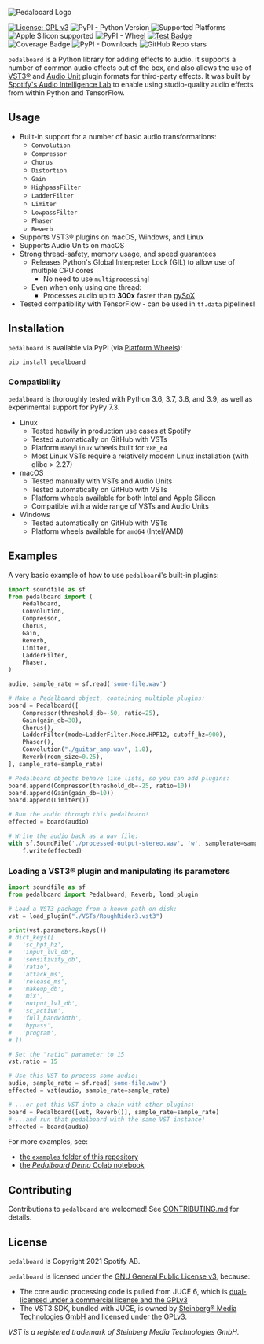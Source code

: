 ![Pedalboard Logo](https://user-images.githubusercontent.com/213293/131147303-4805181a-c7d5-4afe-afb2-f591a4b8e586.png)


[![License: GPL v3](https://img.shields.io/badge/License-GPLv3-blue.svg)](https://www.gnu.org/licenses/gpl-3.0)
![PyPI - Python Version](https://img.shields.io/pypi/pyversions/pedalboard)
![Supported Platforms](https://img.shields.io/badge/platforms-macOS%20%7C%20Windows%20%7C%20Linux-green)
![Apple Silicon supported](https://img.shields.io/badge/Apple%20Silicon-supported-brightgreen)
![PyPI - Wheel](https://img.shields.io/pypi/wheel/pedalboard)
[![Test Badge](https://github.com/spotify/pedalboard/actions/workflows/all.yml/badge.svg)](https://github.com/spotify/pedalboard/actions/workflows/all.yml)
![Coverage Badge](https://img.shields.io/endpoint?url=https://gist.githubusercontent.com/psobot/8736467e9952991ef44a67915ee7c762/raw/coverage.json)
![PyPI - Downloads](https://img.shields.io/pypi/dm/pedalboard)
![GitHub Repo stars](https://img.shields.io/github/stars/spotify/pedalboard?style=social)

`pedalboard` is a Python library for adding effects to audio. It supports a number of common audio effects out of the box, and also allows the use of [VST3®](https://www.steinberg.net/en/company/technologies/vst3.html) and [Audio Unit](https://en.wikipedia.org/wiki/Audio_Units) plugin formats for third-party effects. It was built by [Spotify's Audio Intelligence Lab](https://research.atspotify.com/audio-intelligence/) to enable using studio-quality audio effects from within Python and TensorFlow.

## Usage 

 - Built-in support for a number of basic audio transformations: 
   - `Convolution`
   - `Compressor`
   - `Chorus`
   - `Distortion`
   - `Gain`
   - `HighpassFilter`
   - `LadderFilter`
   - `Limiter`
   - `LowpassFilter`
   - `Phaser`
   - `Reverb`
 - Supports VST3® plugins on macOS, Windows, and Linux
 - Supports Audio Units on macOS
 - Strong thread-safety, memory usage, and speed guarantees
   - Releases Python's Global Interpreter Lock (GIL) to allow use of multiple CPU cores
     - No need to use `multiprocessing`!
   - Even when only using one thread:
     - Processes audio up to **300x** faster than [pySoX](https://github.com/rabitt/pysox)
 - Tested compatibility with TensorFlow - can be used in `tf.data` pipelines!

## Installation

`pedalboard` is available via PyPI (via [Platform Wheels](https://packaging.python.org/guides/distributing-packages-using-setuptools/#platform-wheels)):
```
pip install pedalboard
```

### Compatibility

`pedalboard` is thoroughly tested with Python 3.6, 3.7, 3.8, and 3.9, as well as experimental support for PyPy 7.3.

- Linux
  - Tested heavily in production use cases at Spotify
  - Tested automatically on GitHub with VSTs
  - Platform `manylinux` wheels built for `x86_64`
  - Most Linux VSTs require a relatively modern Linux installation (with glibc > 2.27)
- macOS
  - Tested manually with VSTs and Audio Units
  - Tested automatically on GitHub with VSTs
  - Platform wheels available for both Intel and Apple Silicon
  - Compatible with a wide range of VSTs and Audio Units
- Windows
  - Tested automatically on GitHub with VSTs
  - Platform wheels available for `amd64` (Intel/AMD)

## Examples

A very basic example of how to use `pedalboard`'s built-in plugins:

```python
import soundfile as sf
from pedalboard import (
    Pedalboard,
    Convolution,
    Compressor,
    Chorus,
    Gain,
    Reverb,
    Limiter,
    LadderFilter,
    Phaser,
)

audio, sample_rate = sf.read('some-file.wav')

# Make a Pedalboard object, containing multiple plugins:
board = Pedalboard([
    Compressor(threshold_db=-50, ratio=25),
    Gain(gain_db=30),
    Chorus(),
    LadderFilter(mode=LadderFilter.Mode.HPF12, cutoff_hz=900),
    Phaser(),
    Convolution("./guitar_amp.wav", 1.0),
    Reverb(room_size=0.25),
], sample_rate=sample_rate)

# Pedalboard objects behave like lists, so you can add plugins:
board.append(Compressor(threshold_db=-25, ratio=10))
board.append(Gain(gain_db=10))
board.append(Limiter())

# Run the audio through this pedalboard!
effected = board(audio)

# Write the audio back as a wav file:
with sf.SoundFile('./processed-output-stereo.wav', 'w', samplerate=sample_rate, channels=len(effected.shape)) as f:
    f.write(effected)

```

### Loading a VST3® plugin and manipulating its parameters

```python
import soundfile as sf
from pedalboard import Pedalboard, Reverb, load_plugin

# Load a VST3 package from a known path on disk:
vst = load_plugin("./VSTs/RoughRider3.vst3")

print(vst.parameters.keys())
# dict_keys([
#   'sc_hpf_hz',
#   'input_lvl_db',
#   'sensitivity_db',
#   'ratio',
#   'attack_ms',
#   'release_ms',
#   'makeup_db',
#   'mix',
#   'output_lvl_db',
#   'sc_active',
#   'full_bandwidth',
#   'bypass',
#   'program',
# ])

# Set the "ratio" parameter to 15
vst.ratio = 15

# Use this VST to process some audio:
audio, sample_rate = sf.read('some-file.wav')
effected = vst(audio, sample_rate=sample_rate)

# ...or put this VST into a chain with other plugins:
board = Pedalboard([vst, Reverb()], sample_rate=sample_rate)
# ...and run that pedalboard with the same VST instance!
effected = board(audio)
```

For more examples, see:
 - [the `examples` folder of this repository](https://github.com/spotify/pedalboard/tree/master/examples)
 - [the _Pedalboard Demo_ Colab notebook](https://colab.research.google.com/drive/1bHjhJj1aCoOlXKl_lOfG99Xs3qWVrhch)

## Contributing

Contributions to `pedalboard` are welcomed! See [CONTRIBUTING.md](https://github.com/spotify/pedalboard/blob/master/CONTRIBUTING.md) for details.

## License
`pedalboard` is Copyright 2021 Spotify AB.

`pedalboard` is licensed under the [GNU General Public License v3](https://www.gnu.org/licenses/gpl-3.0.en.html), because:
 - The core audio processing code is pulled from JUCE 6, which is [dual-licensed under a commercial license and the GPLv3](https://juce.com/juce-6-licence)
 - The VST3 SDK, bundled with JUCE, is owned by [Steinberg® Media Technologies GmbH](https://www.steinberg.net/en/home.html) and licensed under the GPLv3.

_VST is a registered trademark of Steinberg Media Technologies GmbH._
